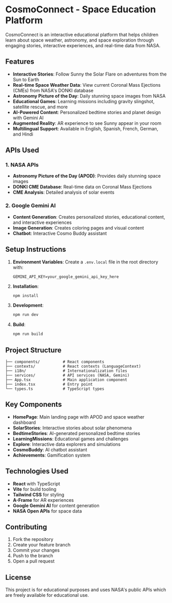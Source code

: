 # CosmoConnect - Space Education Platform

CosmoConnect is an interactive educational platform that helps children learn about space weather, astronomy, and space exploration through engaging stories, interactive experiences, and real-time data from NASA.

## Features

- **Interactive Stories**: Follow Sunny the Solar Flare on adventures from the Sun to Earth
- **Real-time Space Weather Data**: View current Coronal Mass Ejections (CMEs) from NASA's DONKI database
- **Astronomy Picture of the Day**: Daily stunning space images from NASA
- **Educational Games**: Learning missions including gravity slingshot, satellite rescue, and more
- **AI-Powered Content**: Personalized bedtime stories and planet design with Gemini AI
- **Augmented Reality**: AR experience to see Sunny appear in your room
- **Multilingual Support**: Available in English, Spanish, French, German, and Hindi

## APIs Used

### 1. NASA APIs
- **Astronomy Picture of the Day (APOD)**: Provides daily stunning space images
- **DONKI CME Database**: Real-time data on Coronal Mass Ejections
- **CME Analysis**: Detailed analysis of solar events

### 2. Google Gemini AI
- **Content Generation**: Creates personalized stories, educational content, and interactive experiences
- **Image Generation**: Creates coloring pages and visual content
- **Chatbot**: Interactive Cosmo Buddy assistant

## Setup Instructions

1. **Environment Variables**:
   Create a `.env.local` file in the root directory with:
   ```
   GEMINI_API_KEY=your_google_gemini_api_key_here
   ```

2. **Installation**:
   ```bash
   npm install
   ```

3. **Development**:
   ```bash
   npm run dev
   ```

4. **Build**:
   ```bash
   npm run build
   ```

## Project Structure

```
├── components/          # React components
├── contexts/            # React contexts (LanguageContext)
├── i18n/                # Internationalization files
├── services/            # API services (NASA, Gemini)
├── App.tsx              # Main application component
├── index.tsx            # Entry point
└── types.ts             # TypeScript types
```

## Key Components

- **HomePage**: Main landing page with APOD and space weather dashboard
- **SolarStories**: Interactive stories about solar phenomena
- **BedtimeStories**: AI-generated personalized bedtime stories
- **LearningMissions**: Educational games and challenges
- **Explore**: Interactive data explorers and simulations
- **CosmoBuddy**: AI chatbot assistant
- **Achievements**: Gamification system

## Technologies Used

- **React** with TypeScript
- **Vite** for build tooling
- **Tailwind CSS** for styling
- **A-Frame** for AR experiences
- **Google Gemini AI** for content generation
- **NASA Open APIs** for space data

## Contributing

1. Fork the repository
2. Create your feature branch
3. Commit your changes
4. Push to the branch
5. Open a pull request

## License

This project is for educational purposes and uses NASA's public APIs which are freely available for educational use.